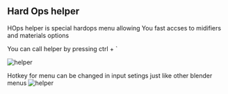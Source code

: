 ## Hard Ops helper


HOps helper is special hardops menu 
allowing You fast accses to midifiers and materials options 

You can call helper by pressing ctrl + `

![helper](https://raw.githubusercontent.com/mx1001/hardops_manual/master/docs/Hops/menus/img/helper.png)


Hotkey for menu can be changed in input setings just like other blender menus 
![helper](https://raw.githubusercontent.com/mx1001/hardops_manual/master/docs/Hops/menus/img/helperh.png)